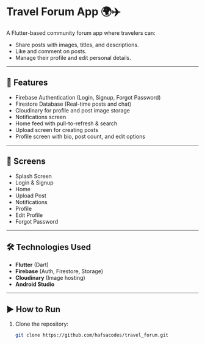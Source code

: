 # Travel Forum App 🌍✈️

A Flutter-based community forum app where travelers can:
- Share posts with images, titles, and descriptions.
- Like and comment on posts.
- Manage their profile and edit personal details.

---

## 🚀 Features
- Firebase Authentication (Login, Signup, Forgot Password)
- Firestore Database (Real-time posts and chat)
- Cloudinary for profile and post image storage
- Notifications screen
- Home feed with pull-to-refresh & search
- Upload screen for creating posts
- Profile screen with bio, post count, and edit options

---

## 📱 Screens
- Splash Screen
- Login & Signup
- Home
- Upload Post
- Notifications
- Profile
- Edit Profile
- Forgot Password

---

## 🛠️ Technologies Used
- **Flutter** (Dart)
- **Firebase** (Auth, Firestore, Storage)
- **Cloudinary** (Image hosting)
- **Android Studio**

---

## ▶️ How to Run
1. Clone the repository:
   ```bash
   git clone https://github.com/hafsacodes/travel_forum.git
